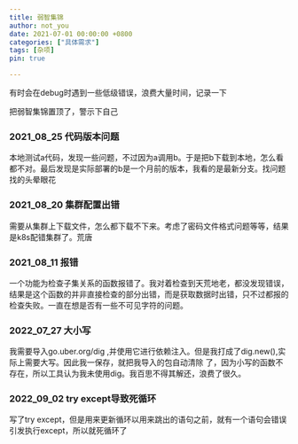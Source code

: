 ```yaml
---
title: 弱智集锦
author: not_you
date: 2021-07-01 00:00:00 +0800
categories: ["具体需求"]
tags: [杂项]
pin: true

---
```


有时会在debug时遇到一些低级错误，浪费大量时间，记录一下

把弱智集锦置顶了，警示下自己

### 2021_08_25 代码版本问题

本地测试a代码，发现一些问题，不过因为a调用b。于是把b下载到本地，怎么看都不对。最后发现是实际部署的b是一个月前的版本，我看的是最新分支。找问题找的头晕眼花

### 2021_08_20 集群配置出错

需要从集群上下载文件，怎么都下载不下来。考虑了密码文件格式问题等等，结果是k8s配错集群了。荒唐

### 2021_08_11 报错

一个功能为检查子集关系的函数报错了。我对着检查到天荒地老，都没发现错误，结果是这个函数的并非直接检查的部分出错，而是获取数据时出错，只不过都报的检查失败。一直在想是否有一些不可见字符的问题。

### 2022_07_27  大小写

我需要导入go.uber.org/dig ,并使用它进行依赖注入。但是我打成了dig.new(),实际上需要大写。因此我一保存，就把我导入的包自动清除 了，因为小写的函数不存在，所以工具认为我未使用dig。我百思不得其解还，浪费了很久。

### 2022_09_02 try except导致死循环

写了try except，但是用来更新循环以用来跳出的语句之前，就有一个语句会错误引发执行except，所以就死循环了